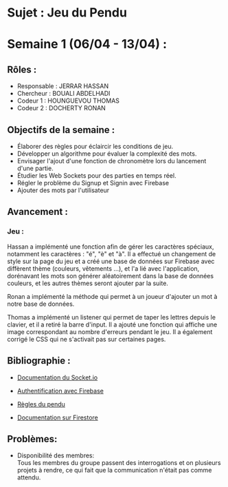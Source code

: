 # Sujet : **Jeu du Pendu** 

# Semaine 1 (06/04 - 13/04) : 
## Rôles : 
- Responsable : JERRAR HASSAN 
- Chercheur : BOUALI ABDELHADI
- Codeur 1 : HOUNGUEVOU THOMAS 
- Codeur 2 : DOCHERTY RONAN <br>

## Objectifs de la semaine :
- Élaborer des règles pour éclaircir les conditions de jeu.
- Développer un algorithme pour évaluer la complexité des mots.
- Envisager l'ajout d'une fonction de chronomètre lors du lancement d'une partie.
- Étudier les Web Sockets pour des parties en temps réel.
- Régler le problème du Signup et Signin avec Firebase
- Ajouter des mots par l'utilisateur


## Avancement :
### Jeu : 
Hassan a implémenté une fonction afin de gérer les caractères spéciaux, notamment les caractères : "é", "è" et "à". Il a effectué un changement de style sur la page du jeu et a créé une base de données sur Firebase avec diffèrent thème (couleurs, vêtements ...), et l'a lié avec l'application, dorénavant les mots son générer aléatoirement dans la base de données couleurs, et les autres thèmes seront ajouter par la suite. <br>

Ronan a implémenté la méthode qui permet à un joueur d'ajouter un mot à notre base de données.<br>

Thomas a implémenté un listener qui permet de taper les lettres depuis le clavier, et il a retiré la barre d'input. Il a ajouté une fonction qui affiche une image correspondant au nombre d'erreurs pendant le jeu.
Il a également corrigé le CSS qui ne s'activait pas sur certaines pages.

## Bibliographie :

- [Documentation du Socket.io](https://socket.io/docs/v4/)

- [Authentification avec Firebase](https://firebase.google.com/docs/auth)

- [Règles du pendu](https://www.regles-jeux-plein-air.com/regle-du-pendu/)

- [Documentation sur Firestore](https://firebase.google.com/docs/firestore)

## Problèmes: 
- Disponibilité des membres: <br>
Tous les membres du groupe passent des interrogations et on plusieurs projets à rendre, ce qui fait que la communication n'était pas comme attendu.